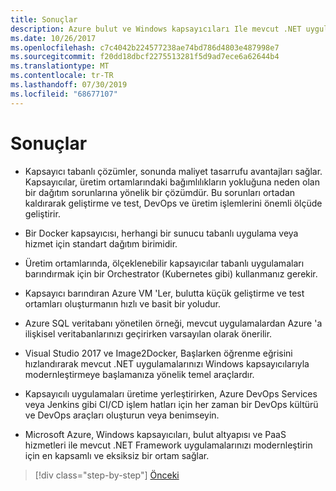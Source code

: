 ```yaml
---
title: Sonuçlar
description: Azure bulut ve Windows kapsayıcıları Ile mevcut .NET uygulamalarını modernleştirin | ekibinizle
ms.date: 10/26/2017
ms.openlocfilehash: c7c4042b224577238ae74bd786d4803e487998e7
ms.sourcegitcommit: f20dd18dbcf2275513281f5d9ad7ece6a62644b4
ms.translationtype: MT
ms.contentlocale: tr-TR
ms.lasthandoff: 07/30/2019
ms.locfileid: "68677107"
---
```

# <a name="conclusions"></a>Sonuçlar

- Kapsayıcı tabanlı çözümler, sonunda maliyet tasarrufu avantajları sağlar. Kapsayıcılar, üretim ortamlarındaki bağımlılıkların yokluğuna neden olan bir dağıtım sorunlarına yönelik bir çözümdür. Bu sorunları ortadan kaldırarak geliştirme ve test, DevOps ve üretim işlemlerini önemli ölçüde geliştirir.

- Bir Docker kapsayıcısı, herhangi bir sunucu tabanlı uygulama veya hizmet için standart dağıtım birimidir.

- Üretim ortamlarında, ölçeklenebilir kapsayıcılar tabanlı uygulamaları barındırmak için bir Orchestrator (Kubernetes gibi) kullanmanız gerekir.

- Kapsayıcı barındıran Azure VM 'Ler, bulutta küçük geliştirme ve test ortamları oluşturmanın hızlı ve basit bir yoludur.

- Azure SQL veritabanı yönetilen örneği, mevcut uygulamalardan Azure 'a ilişkisel veritabanlarınızı geçirirken varsayılan olarak önerilir.

- Visual Studio 2017 ve Image2Docker, Başlarken öğrenme eğrisini hızlandırarak mevcut .NET uygulamalarınızı Windows kapsayıcılarıyla modernleştirmeye başlamanıza yönelik temel araçlardır.

- Kapsayıcılı uygulamaları üretime yerleştirirken, Azure DevOps Services veya Jenkins gibi CI/CD işlem hatları için her zaman bir DevOps kültürü ve DevOps araçları oluşturun veya benimseyin.

- Microsoft Azure, Windows kapsayıcıları, bulut altyapısı ve PaaS hizmetleri ile mevcut .NET Framework uygulamalarınızı modernleştirin için en kapsamlı ve eksiksiz bir ortam sağlar.

>[!div class="step-by-step"]
>[Önceki](walkthroughs-technical-get-started-overview.md)
